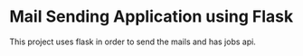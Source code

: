 # Mail Sending Application using Flask
This project uses flask in order to send the mails and has jobs api.
